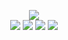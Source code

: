 <!--PLAYME.md by @BLOCKSREY-->
<P ALIGN=CENTER>
	<IMG SRC=https://playme.blocksrey.com/4></IMG><BR>
	<IMG SRC=https://playme.blocksrey.com/0></IMG>
	<IMG SRC=https://playme.blocksrey.com/1></IMG>
	<IMG SRC=https://playme.blocksrey.com/2></IMG>
	<IMG SRC=https://playme.blocksrey.com/3></IMG>
</P>

